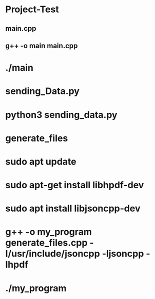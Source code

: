 # Project-Test
## main.cpp
## g++ -o main main.cpp
# ./main
# sending_Data.py
# python3 sending_data.py
# generate_files
# sudo apt update
# sudo apt-get install libhpdf-dev
# sudo apt install libjsoncpp-dev
# g++ -o my_program generate_files.cpp -I/usr/include/jsoncpp -ljsoncpp -lhpdf
# ./my_program